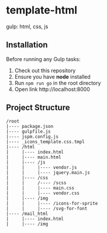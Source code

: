 # template-html
gulp: html, css, js
## Installation

Before running any Gulp tasks:

1. Check out this repository
2. Ensure you have **node** installed
3. Run `npm run go` in the root directory
4. Open link http://localhost:8000

## Project Structure

    /root
    |---- package.json
    |---- gulpfile.js
    |---- jspm.config.js
    |---- _icons_template.css.tmpl
    |---- /html
    |     |---- index.html
    |     |---- main.html
    |     |---- /js
    |     |     |---- vendor.js
    |     |     |---- jquery.main.js
    |     |---- /css
    |     |     /---- /scss
    |     |     |---- main.css
    |     |     |---- vendor.css
    |     |---- /img
    |     |     |---- /icons-for-sprite
    |     |     |---- /svg-for-font
    |---- /mail_html
    |     |---- index.html
    |     |---- /img

